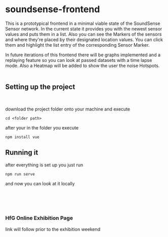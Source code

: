 # soundsense-frontend

This is a prototypical frontend in a minimal viable state of the SoundSense Sensor network.
In the current state it provides you with the newest sensor values and puts them in a list. Also you can see the Markers of the sensors and where they're placed by their designated location values. You can click them and highlight the list entry of the corresponding Sensor Marker.

In future iterations of this frontend there will be graphs implemented and a replaying feature so you can look at passed datasets with a time lapse mode. Also a Heatmap will be added to show the user the noise Hotspots.
<br>
<br>

## Setting up the project
<br>

download the project folder onto your machine and execute 
```
cd <folder path>
```
after your in the folder you execute
```
npm install vue
```

## Running it
after everything is set up you just run 
```
npm run serve
```
and now you can look at it locally
<br>
<br>
<br>
<br>
<br>


### HfG Online Exhibition Page
<!--See [Configuration Reference](https://cli.vuejs.org/config/).-->
link will follow prior to the exhibition weekend
